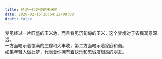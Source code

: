 ```yaml
---
title: 经过一片旺盛的玉米地
date: 2020-02-15T20:54:12+08:00
draft: false
---
```


梦见经过一片旺盛的玉米地，而且看见沉甸甸的玉米，这个梦境对于农民寓意深远。<br>
一方面暗示着饱满的庄稼和大丰收，第二方面暗示着家庭和谐。<br>
如果年轻人做此梦，代表着你拥有着快乐和忠诚度很高的朋友。<br>
